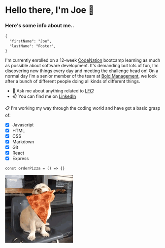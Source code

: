 # Hello there, I'm Joe 👋

### Here's some info about me..

```
{
  "firstName": "Joe",
  "lastName": "Foster",
}
```

I'm currently enrolled on a 12-week [CodeNation](https://www.wearecodenation.com) bootcamp learning as much as possible about software development. It's demanding but lots of fun, I'm discovering new things every day and meeting the challenge head on!  On a normal day I'm a senior member of the team at [Bold Management](https://www.bold-management.com), we look after a bunch of different people doing all kinds of different things.  

- 💬 Ask me about anything related to [LFC](https://www.liverpoolfc.com/)!
- 📫 You can find me on [LinkedIn](https://www.linkedin.com/in/joe-foster-14b9b5106/) 

:clipboard: I'm working my way through the coding world and have got a basic grasp of:
- [x] Javascript
- [x] HTML
- [x] CSS
- [x] Markdown
- [x] Git
- [x] React
- [x] Express

```
const orderPizza = () => {}
```

![Pizza](https://github.com/JoeFoster-cn/JoeFoster-cn/blob/main/img/img3.gif)


